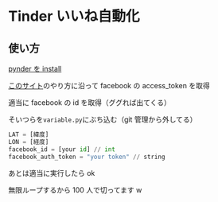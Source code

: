 # Tinder いいね自動化

## 使い方

[pynder を install](https://github.com/charliewolf/pynder)

[このサイト](https://gist.github.com/taseppa/66fc7239c66ef285ecb28b400b556938)のやり方に沿って facebook の access_token を取得

適当に facebook の id を取得（ググれば出てくる）

そいつらを`variable.py`にぶち込む（git 管理から外してる）

```python:variable.py
LAT = [緯度]
LON = [経度]
facebook_id = [your id] // int
facebook_auth_token = "your token" // string
```

あとは適当に実行したら ok

無限ループするから 100 人で切ってます w
